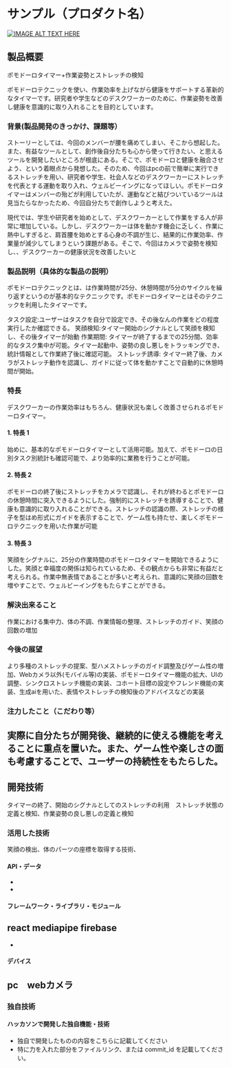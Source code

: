 # サンプル（プロダクト名）

[![IMAGE ALT TEXT HERE](https://jphacks.com/wp-content/uploads/2024/07/JPHACKS2024_ogp.jpg)](https://www.youtube.com/watch?v=DZXUkEj-CSI)

## 製品概要
ポモドーロタイマー+作業姿勢とストレッチの検知

ポモドーロテクニックを使い、作業効率を上げながら健康をサポートする革新的なタイマーです。研究者や学生などのデスクワーカーのために、作業姿勢を改善し健康を意識的に取り入れることを目的としています。
### 背景(製品開発のきっかけ、課題等）
ストーリーとしては、今回のメンバーが腰を痛めてしまい、そこから想起した。また、有益なツールとして、創作後自分たちも心から使って行きたい、と思えるツールを開発したいところが根底にある。そこで、ポモドーロと健康を融合させよう、という着眼点から発想した。そのため、今回はpcの前で簡単に実行できるストレッチを用い、研究者や学生、社会人などのデスクワーカーにストレッチを代表とする運動を取り入れ、ウェルビーイングになってほしい。ポモドーロタイマーはメンバーの殆どが利用していたが、運動などと結びついているツールは見当たらなかったため、今回自分たちで創作しようと考えた。

現代では、学生や研究者を始めとして、デスクワーカーとして作業をする人が非常に増加している。しかし、デスクワーカーは体を動かす機会に乏しく、作業に熱中しすぎると、肩首腰を始めとする心身の不調が生じ、結果的に作業効率、作業量が減少してしまうという課題がある。そこで、今回はカメラで姿勢を検知し、、デスクワーカーの健康状況を改善したいと
### 製品説明（具体的な製品の説明）
ポモドーロテクニックとは、は作業時間が25分、休憩時間が5分のサイクルを繰り返すというのが基本的なテクニックです。ポモドーロタイマーとはそのテクニックを利用したタイマーです。

タスク設定:ユーザーはタスクを自分で設定でき、その後なんの作業をどの程度実行したか確認できる。
笑顔検知:タイマー開始のシグナルとして笑顔を検知し、その後タイマーが始動
作業期間: タイマーが終了するまでの25分間、効率的なタスク集中が可能。タイマー起動中、姿勢の良し悪しをトラッキングでき、統計情報として作業終了後に確認可能。
ストレッチ誘導: タイマー終了後、カメラがストレッチ動作を認識し、ガイドに従って体を動かすことで自動的に休憩時間が開始。

### 特長
デスクワーカーの作業効率はもちろん、健康状況も楽しく改善させられるポモドーロタイマー。

#### 1. 特長 1
始めに、基本的なポモドーロタイマーとして活用可能。加えて、ポモドーロの日別タスク別統計も確認可能で、より効率的に業務を行うことが可能。

#### 2. 特長 2
ポモドーロの終了後にストレッチをカメラで認識し、それが終わるとポモドーロの休憩時間に突入できるようにした。強制的にストレッチを誘導することで、健康も意識的に取り入れることができる。ストレッチの認識の際、ストレッチの様子を型はめ形式にガイドを表示することで、ゲーム性も持たせ、楽しくポモドーロテクニックを用いた作業が可能

#### 3. 特長 3
笑顔をシグナルに、25分の作業時間のポモドーロタイマーを開始できるようにした。笑顔と幸福度の関係は知られているため、その観点からも非常に有益だと考えられる。作業中無表情であることが多いと考えられ、意識的に笑顔の回数を増やすことで、ウェルビーイングをもたらすことができる。

### 解決出来ること
作業における集中力、体の不調、作業情報の整理、ストレッチのガイド、笑顔の回数の増加
### 今後の展望
より多種のストレッチの提案、型ハメストレッチのガイド調整及びゲーム性の増加、Webカメラ以外(モバイル等)の実装、ポモドーロタイマー機能の拡大、UIの調整、シンクロストレッチ機能の実装、コホート目標の設定やフレンド機能の実装、生成aiを用いた、表情やストレッチの検知後のアドバイスなどの実装
### 注力したこと（こだわり等）
実際に自分たちが開発後、継続的に使える機能を考えることに重点を置いた。また、ゲーム性や楽しさの面も考慮することで、ユーザーの持続性をもたらした。
-

## 開発技術
タイマーの終了、開始のシグナルとしてのストレッチの利用　ストレッチ状態の定義と検知、作業姿勢の良し悪しの定義と検知
### 活用した技術
笑顔の検出、体のパーツの座標を取得する技術、
#### API・データ

-
-

#### フレームワーク・ライブラリ・モジュール
react mediapipe firebase
-
-

#### デバイス
pc　webカメラ
-

### 独自技術

#### ハッカソンで開発した独自機能・技術

- 独自で開発したものの内容をこちらに記載してください
- 特に力を入れた部分をファイルリンク、または commit_id を記載してください。
